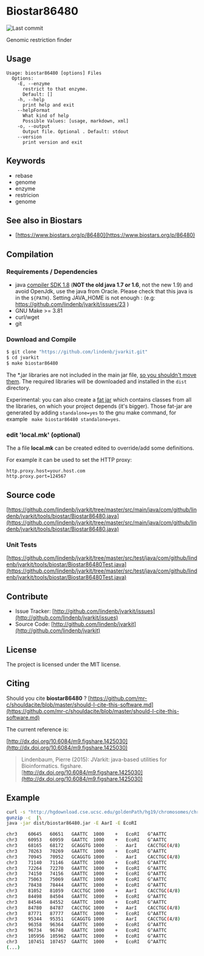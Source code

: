 # Biostar86480

![Last commit](https://img.shields.io/github/last-commit/lindenb/jvarkit.png)

Genomic restriction finder


## Usage

```
Usage: biostar86480 [options] Files
  Options:
    -E, --enzyme
      restrict to that enzyme.
      Default: []
    -h, --help
      print help and exit
    --helpFormat
      What kind of help
      Possible Values: [usage, markdown, xml]
    -o, --output
      Output file. Optional . Default: stdout
    --version
      print version and exit

```


## Keywords

 * rebase
 * genome
 * enzyme
 * restricion
 * genome



## See also in Biostars

 * [https://www.biostars.org/p/86480](https://www.biostars.org/p/86480)


## Compilation

### Requirements / Dependencies

* java [compiler SDK 1.8](http://www.oracle.com/technetwork/java/index.html) (**NOT the old java 1.7 or 1.6**, not the new 1.9) and avoid OpenJdk, use the java from Oracle. Please check that this java is in the `${PATH}`. Setting JAVA_HOME is not enough : (e.g: https://github.com/lindenb/jvarkit/issues/23 )
* GNU Make >= 3.81
* curl/wget
* git


### Download and Compile

```bash
$ git clone "https://github.com/lindenb/jvarkit.git"
$ cd jvarkit
$ make biostar86480
```

The *.jar libraries are not included in the main jar file, [so you shouldn't move them](https://github.com/lindenb/jvarkit/issues/15#issuecomment-140099011 ).
The required libraries will be downloaded and installed in the `dist` directory.

Experimental: you can also create a [fat jar](https://stackoverflow.com/questions/19150811/) which contains classes from all the libraries, on which your project depends (it's bigger). Those fat-jar are generated by adding `standalone=yes` to the gnu make command, for example ` make biostar86480 standalone=yes`.

### edit 'local.mk' (optional)

The a file **local.mk** can be created edited to override/add some definitions.

For example it can be used to set the HTTP proxy:

```
http.proxy.host=your.host.com
http.proxy.port=124567
```
## Source code 

[https://github.com/lindenb/jvarkit/tree/master/src/main/java/com/github/lindenb/jvarkit/tools/biostar/Biostar86480.java](https://github.com/lindenb/jvarkit/tree/master/src/main/java/com/github/lindenb/jvarkit/tools/biostar/Biostar86480.java)

### Unit Tests

[https://github.com/lindenb/jvarkit/tree/master/src/test/java/com/github/lindenb/jvarkit/tools/biostar/Biostar86480Test.java](https://github.com/lindenb/jvarkit/tree/master/src/test/java/com/github/lindenb/jvarkit/tools/biostar/Biostar86480Test.java)


## Contribute

- Issue Tracker: [http://github.com/lindenb/jvarkit/issues](http://github.com/lindenb/jvarkit/issues)
- Source Code: [http://github.com/lindenb/jvarkit](http://github.com/lindenb/jvarkit)

## License

The project is licensed under the MIT license.

## Citing

Should you cite **biostar86480** ? [https://github.com/mr-c/shouldacite/blob/master/should-I-cite-this-software.md](https://github.com/mr-c/shouldacite/blob/master/should-I-cite-this-software.md)

The current reference is:

[http://dx.doi.org/10.6084/m9.figshare.1425030](http://dx.doi.org/10.6084/m9.figshare.1425030)

> Lindenbaum, Pierre (2015): JVarkit: java-based utilities for Bioinformatics. figshare.
> [http://dx.doi.org/10.6084/m9.figshare.1425030](http://dx.doi.org/10.6084/m9.figshare.1425030)


## Example
```bash
curl -s "http://hgdownload.cse.ucsc.edu/goldenPath/hg19/chromosomes/chr3.fa.gz" |\
gunzip -c  |\
java -jar dist/biostar86480.jar -E AarI -E EcoRI  

chr3	60645	60651	GAATTC	1000	+	EcoRI	G^AATTC
chr3	60953	60959	GAATTC	1000	+	EcoRI	G^AATTC
chr3	68165	68172	GCAGGTG	1000	-	AarI	CACCTGC(4/8)
chr3	70263	70269	GAATTC	1000	+	EcoRI	G^AATTC
chr3	70945	70952	GCAGGTG	1000	-	AarI	CACCTGC(4/8)
chr3	71140	71146	GAATTC	1000	+	EcoRI	G^AATTC
chr3	72264	72270	GAATTC	1000	+	EcoRI	G^AATTC
chr3	74150	74156	GAATTC	1000	+	EcoRI	G^AATTC
chr3	75063	75069	GAATTC	1000	+	EcoRI	G^AATTC
chr3	78438	78444	GAATTC	1000	+	EcoRI	G^AATTC
chr3	81052	81059	CACCTGC	1000	+	AarI	CACCTGC(4/8)
chr3	84498	84504	GAATTC	1000	+	EcoRI	G^AATTC
chr3	84546	84552	GAATTC	1000	+	EcoRI	G^AATTC
chr3	84780	84787	CACCTGC	1000	+	AarI	CACCTGC(4/8)
chr3	87771	87777	GAATTC	1000	+	EcoRI	G^AATTC
chr3	95344	95351	GCAGGTG	1000	-	AarI	CACCTGC(4/8)
chr3	96358	96364	GAATTC	1000	+	EcoRI	G^AATTC
chr3	96734	96740	GAATTC	1000	+	EcoRI	G^AATTC
chr3	105956	105962	GAATTC	1000	+	EcoRI	G^AATTC
chr3	107451	107457	GAATTC	1000	+	EcoRI	G^AATTC
(...)
```


